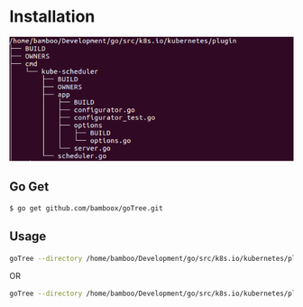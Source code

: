 # Installation
![goTree](/images/1.png)
## Go Get

```bash
$ go get github.com/bamboox/goTree.git
```
## Usage
```bash
goTree --directory /home/bamboo/Development/go/src/k8s.io/kubernetes/plugin 
```
OR
```bash
goTree --directory /home/bamboo/Development/go/src/k8s.io/kubernetes/plugin --filterStr .go
```
